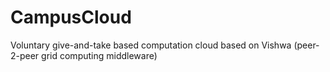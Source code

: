 # CampusCloud

Voluntary give-and-take based computation cloud based on Vishwa (peer-2-peer grid computing middleware)
